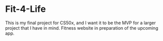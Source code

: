 # Fit-4-Life
This is my final project for CS50x, 
and I want it to be the MVP for a larger project that I have in mind.
Fitness website in preparation of the upcoming app. 
